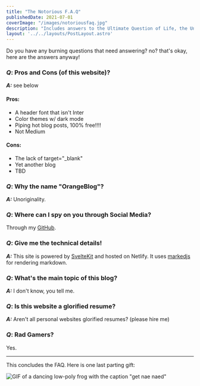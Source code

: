 ```yaml
---
title: "The Notorious F.A.Q"
publishedDate: 2021-07-01
coverImage: "/images/notoriousfaq.jpg"
description: "Includes answers to the Ultimate Question of Life, the Universe, and Everything!"
layout: '../../layouts/PostLayout.astro'
---
```


Do you have any burning questions that need answering? no? that's okay, here are the answers anyway!

### *Q*: Pros and Cons (of this website)?
***A:*** see below

#### Pros:
- A header font that isn't Inter
- Color themes w/ dark mode
- Piping hot blog posts, 100% free!!!!
- Not Medium

#### Cons:
- The lack of target="_blank"
- Yet another blog
- TBD

### *Q*: Why the name "OrangeBlog"?
***A:*** Unoriginality.

### *Q*: Where can I spy on you through Social Media?
Through my [GitHub](https://github.com/orangeburrito).

### *Q*: Give me the technical details!
***A:*** This site is powered by [SvelteKit](https://kit.svelte.dev/) and hosted on Netlify.
It uses [markedjs](https://markedjs.org) for rendering markdown.

### *Q*: What's the main topic of this blog?
***A:*** I don't know, you tell me.

### *Q*: Is this website a glorified resume?
***A:*** Aren't all personal websites glorified resumes? (please hire me)

### *Q*: Rad Gamers?
Yes.

___ 

This concludes the FAQ. Here is one last parting gift:

![GIF of a dancing low-poly frog with the caption "get nae naed"](https://cdn2.scratch.mit.edu/get_image/gallery/25749872_170x100.png)